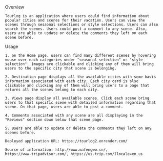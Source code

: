 Overview

    Tourlog is an application where users could find information about popular cities and scenes for their vacation. Users can view the scenes through sesaonal selections or style selections. Users can also search the scenes. Users could post a comment to any scene. Also, users are able to update or delete the comments they left on each scene before.

Usage
       
    1. on the Home page. users can find many different scenes by hovering mouse over each categories under "seasonal selection" or "style selection". Images are clickable and clicking any of them will bring users to the specific city that scene is belonging.

    2. Destination page displays all the available cities with some basis information associated with each city. Each city card is also clickable and clicking any of them will bring users to a page that returns all the scenes belong to each city.

    3. Views page display all available scenes. Click each scene bring users to that specific scene with detailed information regarding that scene. On that page, users are able to post a comment.

    4. Comments associated with any scene are all displaying in the "Reviews" section down below that scene page.

    5. Users are able to update or delete the comments they left on any scenes before.

    Deployed application URL: https://tourlog2.onrender.com/

    Source of information: http://www.mafengwo.cn/, https://www.tripadvisor.com/, https://us.trip.com/?locale=en_us
